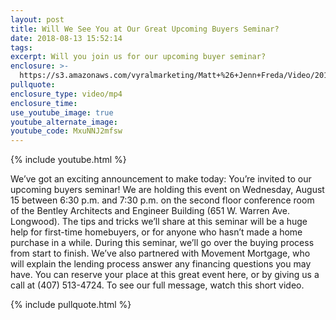 ```yaml
---
layout: post
title: Will We See You at Our Great Upcoming Buyers Seminar?
date: 2018-08-13 15:52:14
tags:
excerpt: Will you join us for our upcoming buyer seminar?
enclosure: >-
  https://s3.amazonaws.com/vyralmarketing/Matt+%26+Jenn+Freda/Video/2018/August/Orlando+Real+Estate+Agent-+You%2527re+Invited%2521.mp4
pullquote:
enclosure_type: video/mp4
enclosure_time:
use_youtube_image: true
youtube_alternate_image:
youtube_code: MxuNNJ2mfsw
---
```


{% include youtube.html %}

We’ve got an exciting announcement to make today: You’re invited to our upcoming buyers seminar! We are holding this event on Wednesday, August 15 between 6:30 p.m. and 7:30 p.m. on the second floor conference room of the Bentley Architects and Engineer Building (651 W. Warren Ave. Longwood). The tips and tricks we’ll share at this seminar will be a huge help for first-time homebuyers, or for anyone who hasn’t made a home purchase in a while. During this seminar, we’ll go over the buying process from start to finish. We’ve also partnered with Movement Mortgage, who will explain the lending process answer any financing questions you may have. You can reserve your place at this great event here, or by giving us a call at (407) 513-4724. To see our full message, watch this short video.

{% include pullquote.html %}